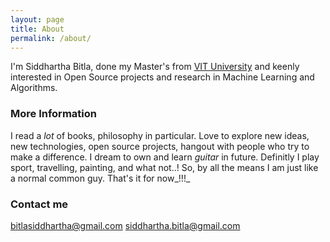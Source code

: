 ```yaml
---
layout: page
title: About
permalink: /about/
---
```


I'm Siddhartha Bitla, done my Master's from [VIT University](http://vit.ac.in) and keenly interested in Open Source projects and research in Machine Learning and Algorithms.

### More Information

I read a _lot_ of books, philosophy in particular. Love to explore new ideas, new technologies, open source projects, hangout with people who try to make a difference. I dream to own and learn _guitar_ in future. Definitly I play sport, travelling, painting, and what not..! So, by all the means I am just like a normal common guy. That's it for now_!!!_

### Contact me

[bitlasiddhartha@gmail.com](mailto:bitlasiddhartha@gmail.com)
[siddhartha.bitla@gmail.com](mailto:siddhartha.bitla@gmail.com)
